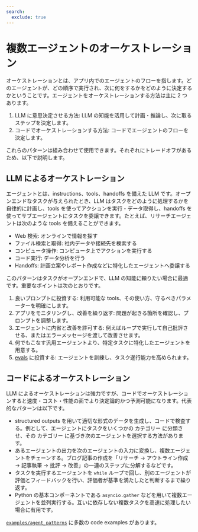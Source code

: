 ```yaml
---
search:
  exclude: true
---
```

# 複数エージェントのオーケストレーション

オーケストレーションとは、アプリ内でのエージェントのフローを指します。どのエージェントが、どの順序で実行され、次に何をするかをどのように決定するかということです。エージェントをオーケストレーションする方法は主に 2 つあります。

1. LLM に意思決定させる方法: LLM の知能を活用して計画・推論し、次に取るステップを決定します。  
2. コードでオーケストレーションする方法: コードでエージェントのフローを決定します。

これらのパターンは組み合わせて使用できます。それぞれにトレードオフがあるため、以下で説明します。

## LLM によるオーケストレーション

エージェントとは、instructions、tools、handoffs を備えた LLM です。オープンエンドなタスクが与えられたとき、LLM はタスクをどのように処理するかを自律的に計画し、tools を使ってアクションを実行・データ取得し、handoffs を使ってサブエージェントにタスクを委譲できます。たとえば、リサーチエージェントは次のような tools を備えることができます。

-   Web 検索: オンラインで情報を探す  
-   ファイル検索と取得: 社内データや接続先を検索する  
-   コンピュータ操作: コンピュータ上でアクションを実行する  
-   コード実行: データ分析を行う  
-   Handoffs: 計画立案やレポート作成などに特化したエージェントへ委譲する  

このパターンはタスクがオープンエンドで、LLM の知能に頼りたい場合に最適です。重要なポイントは次のとおりです。

1. 良いプロンプトに投資する: 利用可能な tools、その使い方、守るべきパラメーターを明確にします。  
2. アプリをモニタリングし、改善を繰り返す: 問題が起きる箇所を確認し、プロンプトを調整します。  
3. エージェントに内省と改善を許可する: 例えばループで実行して自己批評させる、またはエラーメッセージを渡して改善させます。  
4. 何でもこなす汎用エージェントより、特定タスクに特化したエージェントを用意する。  
5. [evals](https://platform.openai.com/docs/guides/evals) に投資する: エージェントを訓練し、タスク遂行能力を高められます。  

## コードによるオーケストレーション

LLM によるオーケストレーションは強力ですが、コードでオーケストレーションすると速度・コスト・性能の面でより決定論的かつ予測可能になります。代表的なパターンは以下です。

-   structured outputs を用いて適切な形式のデータを生成し、コードで検査する。例として、エージェントにタスクをいくつかの カテゴリー に分類させ、その カテゴリー に基づき次のエージェントを選択する方法があります。  
-   あるエージェントの出力を次のエージェントの入力に変換し、複数エージェントをチェーンする。ブログ記事の作成を「リサーチ → アウトライン作成 → 記事執筆 → 批評 → 改善」の一連のステップに分解するなどです。  
-   タスクを実行するエージェントを `while` ループで回し、別のエージェントが評価とフィードバックを行い、評価者が基準を満たしたと判断するまで繰り返す。  
-   Python の基本コンポーネントである `asyncio.gather` などを用いて複数エージェントを並列実行する。互いに依存しない複数タスクを高速に処理したい場合に有用です。  

[`examples/agent_patterns`](https://github.com/openai/openai-agents-python/tree/main/examples/agent_patterns) に多数の code examples があります。